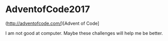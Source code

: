 # AdventofCode2017

(http://adventofcode.com/)[Advent of Code]

I am not good at computer. Maybe these challenges will help me be better. 
